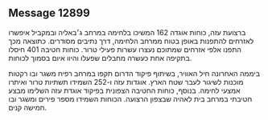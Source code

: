 ## Message 12899

ברצועת עזה, כוחות אוגדה 162 המשיכו בלחימה במרחב ג׳באליה ובמקביל איפשרו לאזרחים להתפנות באופן בטוח ממרחב הלחימה, דרך נתיבים מסודרים. כתוצאה מכך התפנו אלפי אזרחים שמתוכם נעצרו עשרות פעילי טרור. 
כוחות חטיבה 401 חיסלו בתקיפה אחת כעשרה מחבלים שפעלו והיוו איום בסמוך לכוחות.

ביממה האחרונה חיל האוויר, בשיתוף פיקוד הדרום תקפו במרחב רפיח משגר ובו רקטות מוכנות לשיגור לעבר שטח הארץ. אוגדות עזה ו-252 השמידו תשתיות טרור ואיתרו אמצעי לחימה.
בנוסף, כוחות החטיבה הצפונית בפיקוד אוגדת עזה השלימו מבצע חטיבתי במרחב בית לאהיה שבצפון הרצועה. הכוחות השמידו מספר פירים ומשגר ובו חמישה קנים.

